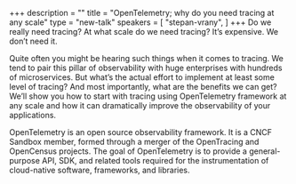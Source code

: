 +++
description = ""
title = "OpenTelemetry; why do you need tracing at any scale"
type = "new-talk"
speakers = [
        "stepan-vrany",
]
+++
Do we really need tracing?
At what scale do we need tracing?
It’s expensive.
We don’t need it.

Quite often you might be hearing such things when it comes to tracing. We tend to pair this pillar of observability with huge enterprises with hundreds of microservices. But what’s the actual effort to implement at least some level of tracing? And most importantly, what are the benefits we can get? We’ll show you how to start with tracing using OpenTelemetry framework at any scale and how it can dramatically improve the observability of your applications.

OpenTelemetry is an open source observability framework. It is a CNCF Sandbox member, formed through a merger of the OpenTracing and OpenCensus projects. The goal of OpenTelemetry is to provide a general-purpose API, SDK, and related tools required for the instrumentation of cloud-native software, frameworks, and libraries.
